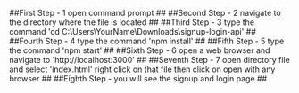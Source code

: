 ##First Step - 1 open command prompt  ##
##Second Step - 2 navigate to the directory where the file is located  ##
##Third Step - 3 type the command 'cd C:\Users\YourName\Downloads\signup-login-api'  ##
##Fourth Step - 4 type the command 'npm install'  ##
##Fifth Step - 5 type the command 'npm start'  ##
##Sixth Step - 6 open a web browser and navigate to 'http://localhost:3000' ##
##Seventh Step - 7 open directory file and select 'index.html' right click on that file then click on open with any browser ##
##Eighth Step -  you will see the signup and login page  ##